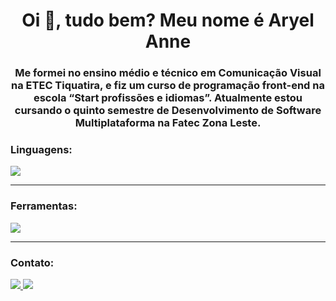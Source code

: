 
<h1 align="center">Oi 👋, tudo bem? Meu nome é Aryel Anne</h1>
<h3 align="center">Me formei no ensino médio e técnico em Comunicação Visual na ETEC Tiquatira, e fiz um curso de programação front-end na escola “Start profissões e idiomas”. Atualmente estou cursando o quinto semestre de Desenvolvimento de Software Multiplataforma na Fatec Zona Leste.</h3>
<h3 align="left">Linguagens:</h3>
<img src="https://skills.thijs.gg/icons?i=html,css,js,react,bootstrap,java,nodejs,mysql,mongodb"/>
<hr>
<h3 align="left">Ferramentas:</h3>
<img src="https://skills.thijs.gg/icons?i=git,vscode,vite,figma,photoshop,illustrator"/>
<hr>
<h3 align="left">Contato:</h3>
<p align="left">
<a href="https://linkedin.com/in/aryel-anne-louise-de-souza-gabriel-91449a231" target="blank">
<img src="https://skills.thijs.gg/icons?i=linkedin"/>
</a>
<a href="https://instagram.com/aryel.anne" target="blank">
<img src="https://skills.thijs.gg/icons?i=instagram"/>
</a>
</p>
